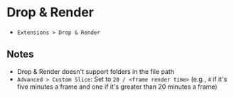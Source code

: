# Drop & Render

- `Extensions > Drop & Render`

## Notes

- Drop & Render doesn't support folders in the file path
- `Advanced > Custom Slice`: Set to `20 / <frame render time>` (e.g., `4` if it's five minutes a frame and one if it's greater than 20 minutes a frame)
